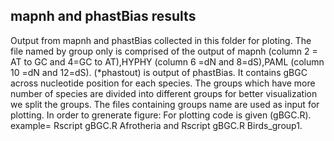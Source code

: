 ## mapnh and phastBias results
Output from mapnh and phastBias collected in this folder for ploting. The file named by group only is comprised of the output of mapnh (column 2 = AT to GC  and 4=GC to AT),HYPHY (column 6 =dN and 8=dS),PAML (column 10 =dN and 12=dS). (*phastout) is output of phastBias. It contains gBGC across nucleotide position for each species.
The groups which have more number of species are divided into different groups for better visualization we split the groups. The files containing groups name are used as input for plotting.
In order to grenerate figure:
For plotting code is given (gBGC.R).
example= Rscript gBGC.R Afrotheria and Rscript gBGC.R Birds_group1. 
